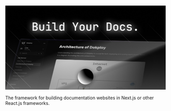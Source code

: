 ![banner](./apps/docs/public/banner.png)

The framework for building documentation websites in Next.js or other React.js frameworks.
